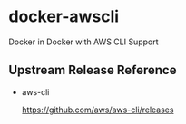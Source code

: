 # docker-awscli

Docker in Docker with AWS CLI Support

## Upstream Release Reference

- aws-cli

    https://github.com/aws/aws-cli/releases
